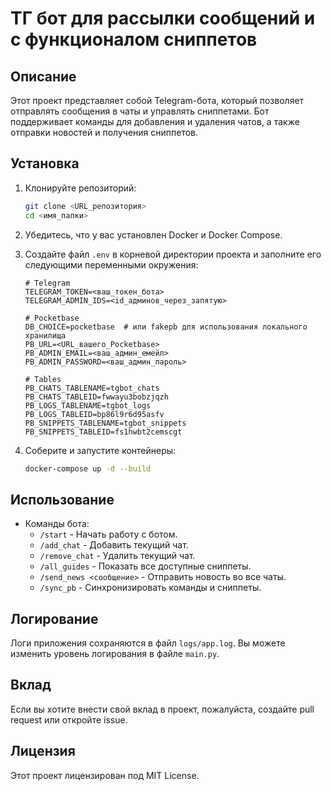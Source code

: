 # ТГ бот для рассылки сообщений и с функционалом сниппетов

## Описание
Этот проект представляет собой Telegram-бота, который позволяет отправлять сообщения в чаты и управлять сниппетами. Бот поддерживает команды для добавления и удаления чатов, а также отправки новостей и получения сниппетов.

## Установка

1. Клонируйте репозиторий:
   ```bash
   git clone <URL_репозитория>
   cd <имя_папки>
   ```

2. Убедитесь, что у вас установлен Docker и Docker Compose.

3. Создайте файл `.env` в корневой директории проекта и заполните его следующими переменными окружения:
   ```env
   # Telegram
   TELEGRAM_TOKEN=<ваш_токен_бота>
   TELEGRAM_ADMIN_IDS=<id_админов_через_запятую>

   # Pocketbase
   DB_CHOICE=pocketbase  # или fakepb для использования локального хранилища
   PB_URL=<URL_вашего_Pocketbase>
   PB_ADMIN_EMAIL=<ваш_админ_емейл>
   PB_ADMIN_PASSWORD=<ваш_админ_пароль>

   # Tables
   PB_CHATS_TABLENAME=tgbot_chats
   PB_CHATS_TABLEID=fwwayu3bobzjqzh
   PB_LOGS_TABLENAME=tgbot_logs
   PB_LOGS_TABLEID=bp86l9r6d95asfv
   PB_SNIPPETS_TABLENAME=tgbot_snippets
   PB_SNIPPETS_TABLEID=fs1hwbt2cemscgt
   ```

4. Соберите и запустите контейнеры:
   ```bash
   docker-compose up -d --build
   ```

## Использование

- Команды бота:
  - `/start` - Начать работу с ботом.
  - `/add_chat` - Добавить текущий чат.
  - `/remove_chat` - Удалить текущий чат.
  - `/all_guides` - Показать все доступные сниппеты.
  - `/send_news <сообщение>` - Отправить новость во все чаты.
  - `/sync_pb` - Синхронизировать команды и сниппеты.

## Логирование
Логи приложения сохраняются в файл `logs/app.log`. Вы можете изменить уровень логирования в файле `main.py`.

## Вклад
Если вы хотите внести свой вклад в проект, пожалуйста, создайте pull request или откройте issue.

## Лицензия
Этот проект лицензирован под MIT License.



